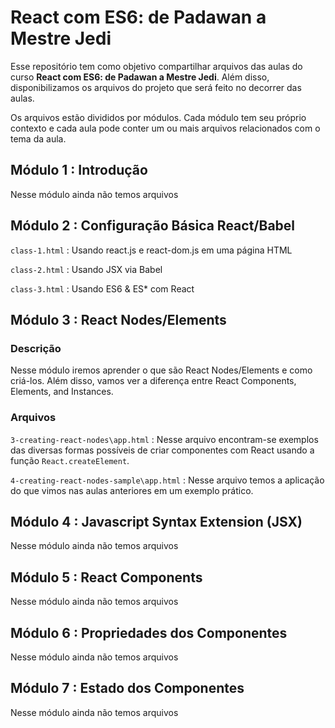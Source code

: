 # React com ES6: de Padawan a Mestre Jedi

Esse repositório tem como objetivo compartilhar arquivos das aulas do curso **React com ES6: de Padawan a Mestre Jedi**. Além disso, disponibilizamos os arquivos
do projeto que será feito no decorrer das aulas. 

Os arquivos estão divididos por módulos. Cada módulo tem seu próprio contexto e cada aula pode conter um ou mais arquivos 
relacionados com o tema da aula.

## Módulo 1 : Introdução

Nesse módulo ainda não temos arquivos

## Módulo 2 : Configuração Básica React/Babel

`class-1.html` : Usando react.js e react-dom.js em uma página HTML

`class-2.html` : Usando JSX via Babel

`class-3.html` : Usando ES6 & ES* com React

## Módulo 3 : React Nodes/Elements    

### Descrição ###
Nesse módulo iremos aprender o que são React Nodes/Elements e como criá-los. Além disso, vamos ver a diferença entre 
React Components, Elements, and Instances. 

### Arquivos ###
`3-creating-react-nodes\app.html` : Nesse arquivo encontram-se exemplos das diversas formas possíveis de criar componentes com React 
usando a função `React.createElement`.  

`4-creating-react-nodes-sample\app.html` : Nesse arquivo temos a aplicação do que vimos nas aulas anteriores em um exemplo prático.  

## Módulo 4 : Javascript Syntax Extension (JSX)    

Nesse módulo ainda não temos arquivos

## Módulo 5 : React Components
  
Nesse módulo ainda não temos arquivos

## Módulo 6 : Propriedades dos Componentes    

Nesse módulo ainda não temos arquivos

## Módulo 7 : Estado dos Componentes
    
Nesse módulo ainda não temos arquivos




